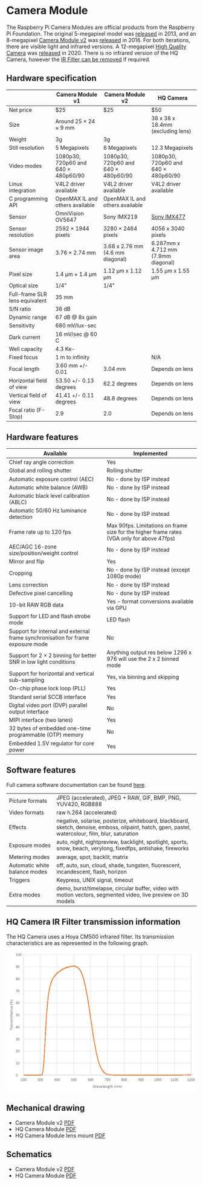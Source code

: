 # Camera Module

The Raspberry Pi Camera Modules are official products from the Raspberry Pi Foundation. The original 5-megapixel model was [released](https://www.raspberrypi.org/blog/camera-board-available-for-sale/) in 2013, and an 8-megapixel [Camera Module v2](https://www.raspberrypi.org/products/camera-module-v2/) was [released](https://www.raspberrypi.org/blog/new-8-megapixel-camera-board-sale-25/) in 2016. For both iterations, there are visible light and infrared versions. A 12-megapixel [High Quality Camera](https://www.raspberrypi.org/products/raspberry-pi-high-quality-camera/) was [released](https://www.raspberrypi.org/blog/new-product-raspberry-pi-high-quality-camera-on-sale-now-at-50/) in 2020. There is no infrared version of the HQ Camera, however the [IR Filter can be removed](hqcam_filter_removal.md) if required.

## Hardware specification

| | Camera Module v1 | Camera Module v2 | HQ Camera |
| --- | --- | --- | --- |
| Net price | $25 | $25 | $50 | 
| Size | Around 25 × 24 × 9 mm | | 38 x 38 x 18.4mm (excluding lens) |
| Weight | 3g | 3g | |
| Still resolution | 5 Megapixels | 8 Megapixels | 12.3 Megapixels |
| Video modes | 1080p30, 720p60 and 640 × 480p60/90 | 1080p30, 720p60 and 640 × 480p60/90 | 1080p30, 720p60 and 640 × 480p60/90 |
| Linux integration | V4L2 driver available | V4L2 driver available | V4L2 driver available |
| C programming API | OpenMAX IL and others available | OpenMAX IL and others available | |
| Sensor | OmniVision OV5647 | Sony IMX219 | [Sony IMX477](https://www.sony-semicon.co.jp/products/common/pdf/IMX477-AACK_Flyer.pdf) |
| Sensor resolution | 2592 × 1944 pixels | 3280 × 2464 pixels | 4056 x 3040 pixels|
| Sensor image area | 3.76 × 2.74 mm | 3.68 x 2.76 mm (4.6 mm diagonal) | 6.287mm x 4.712 mm (7.9mm diagonal) |
| Pixel size | 1.4 µm × 1.4 µm | 1.12 µm x 1.12 µm  | 1.55 µm x 1.55 µm |
| Optical size	| 1/4" | 1/4" | |
| Full-frame SLR lens equivalent | 35 mm | | |
| S/N ratio | 36 dB | | |
| Dynamic range | 67 dB @ 8x gain | | |
| Sensitivity | 680 mV/lux-sec | | |
| Dark current | 16 mV/sec @ 60 C | | |
| Well capacity | 4.3 Ke- | | | 
| Fixed focus | 1 m to infinity | | N/A | 
| Focal length | 3.60 mm +/- 0.01 | 3.04 mm | Depends on lens |
| Horizontal field of view | 53.50  +/- 0.13 degrees | 62.2 degrees | Depends on lens|
| Vertical field of view | 41.41 +/- 0.11 degrees | 48.8 degrees | Depends on lens |
| Focal ratio (F-Stop) | 2.9 | 2.0 | Depends on lens |

## Hardware features

| Available | Implemented |
| --- | --- |
| Chief ray angle correction | Yes |
| Global and rolling shutter | Rolling shutter |
| Automatic exposure control (AEC) | No - done by ISP instead |
| Automatic white balance (AWB) | No - done by ISP instead |
| Automatic black level calibration (ABLC) | No - done by ISP instead |
| Automatic 50/60 Hz luminance detection | No - done by ISP instead |
| Frame rate up to 120 fps | Max 90fps. Limitations on frame size for the higher frame rates (VGA only for above 47fps) |
| AEC/AGC 16-zone size/position/weight control | No - done by ISP instead |
| Mirror and flip | Yes |
| Cropping | No - done by ISP instead (except 1080p mode) |
| Lens correction | No - done by ISP instead |
| Defective pixel cancelling | No - done by ISP instead |
| 10-bit RAW RGB data | Yes - format conversions available via GPU |
| Support for LED and flash strobe mode | LED flash |
| Support for internal and external frame synchronisation for frame exposure mode | No |
| Support for 2 × 2 binning for better SNR in low light conditions | Anything output res below 1296 x 976 will use the 2 x 2 binned mode |
| Support for horizontal and vertical sub-sampling | Yes, via binning and skipping |
| On-chip phase lock loop (PLL) | Yes |
| Standard serial SCCB interface | Yes |
| Digital video port (DVP) parallel output interface | No |
| MIPI interface (two lanes) | Yes |
| 32 bytes of embedded one-time programmable (OTP) memory | No |
| Embedded 1.5V regulator for core power | Yes |

## Software features

Full camera software documentation can be found [here](../../raspbian/applications/camera.md).

| | |
| --- | --- |
| Picture formats | JPEG (accelerated), JPEG + RAW, GIF, BMP, PNG, YUV420, RGB888 |
| Video formats | raw h.264 (accelerated) |
| Effects | negative, solarise, posterize, whiteboard, blackboard, sketch, denoise, emboss, oilpaint, hatch, gpen, pastel, watercolour, film, blur, saturation |
| Exposure modes |auto, night, nightpreview, backlight, spotlight, sports, snow, beach, verylong, fixedfps, antishake, fireworks |
| Metering modes | average, spot, backlit, matrix |
| Automatic white balance modes | off, auto, sun, cloud, shade, tungsten, fluorescent, incandescent, flash, horizon |
| Triggers | Keypress, UNIX signal, timeout |
| Extra modes | demo, burst/timelapse, circular buffer, video with motion vectors, segmented video, live preview on 3D models |

## HQ Camera IR Filter transmission information

The HQ Camera uses a Hoya CM500 infrared filter. Its transmission characteristics are as represented in the following graph.

![CM500 Transmission Graph](images/hoyacm500.png)

## Mechanical drawing

- Camera Module v2 [PDF](mechanical/rpi_MECH_Camera2_2p1.pdf)
- HQ Camera Module [PDF](mechanical/rpi_MECH_HQcamera_1p0.pdf)
- HQ Camera Module lens mount [PDF](mechanical/rpi_MECH_HQcamera_lensmount_1p0.pdf)
  
## Schematics

- Camera Module v2 [PDF](schematics/rpi_SCH_Camera2_2p1.pdf)
- HQ Camera Module [PDF](schematics/rpi_SCH_HQcamera_1p0.pdf)
